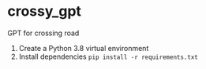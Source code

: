 # crossy_gpt
GPT for crossing road

1. Create a Python 3.8 virtual environment
2. Install dependencies ```pip install -r requirements.txt```
